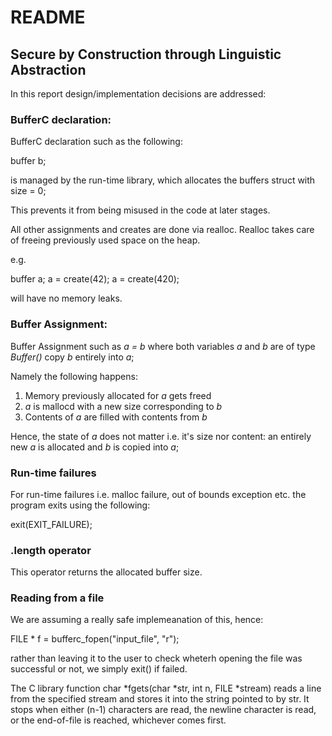 # README
## Secure by Construction through Linguistic Abstraction

In this report design/implementation decisions are addressed:


### BufferC declaration:
BufferC declaration such as the following:

buffer b;

is managed by the run-time library, which allocates the buffers struct with size = 0;

This prevents it from being misused in the code at later stages.

All other assignments and creates are done via realloc. Realloc takes care of freeing previously used space on the heap.

e.g.

buffer a;
a = create(42);
a = create(420);

will have no memory leaks.

### Buffer Assignment:

Buffer Assignment such as *a = b* where both variables *a* and *b* are of type *Buffer()* copy *b* entirely into *a*;

Namely the following happens:
1. Memory previously allocated for *a* gets freed
2. *a* is mallocd with a new size corresponding to *b*
3. Contents of *a* are filled with contents from *b*

Hence, the state of *a* does not matter i.e. it's size nor content: an entirely new *a* is allocated and *b* is copied into *a*;


### Run-time failures

For run-time failures i.e. malloc failure, out of bounds exception etc. the program exits using the following:

exit(EXIT_FAILURE);

### .length operator

This operator returns the allocated buffer size.

### Reading from a file

We are assuming a really safe implemeanation of this, hence:

FILE * f = bufferc_fopen("input_file", "r");

rather than leaving it to the user to check wheterh opening the file was successful or not, we simply exit() if failed.

The C library function char *fgets(char *str, int n, FILE *stream) reads a line from the specified stream and stores it into the string pointed to by str. It stops when either (n-1) characters are read, the newline character is read, or the end-of-file is reached, whichever comes first.
